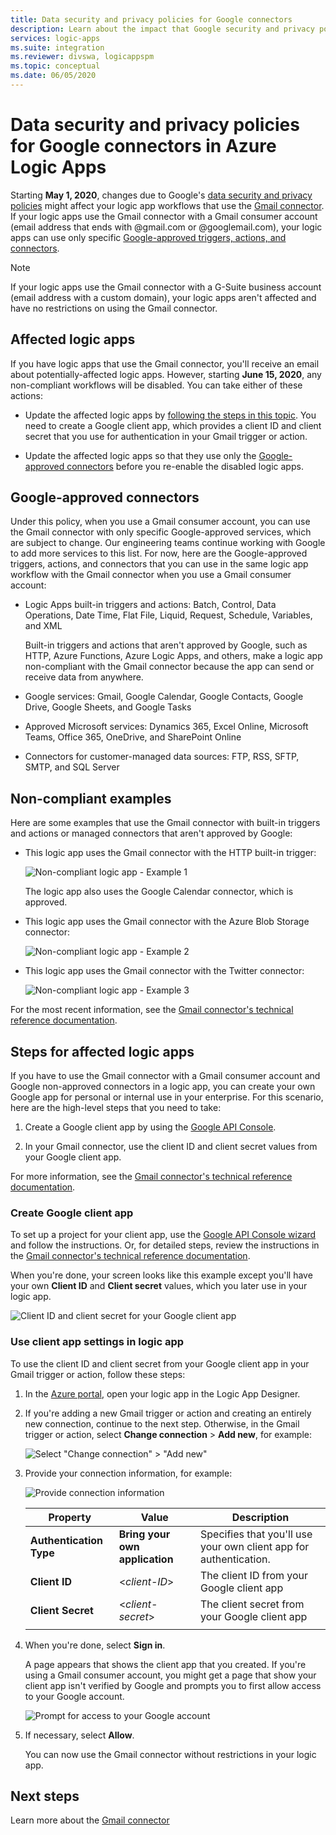 ```yaml
---
title: Data security and privacy policies for Google connectors
description: Learn about the impact that Google security and privacy policies have on Google connectors, such as Gmail, in Azure Logic Apps
services: logic-apps
ms.suite: integration
ms.reviewer: divswa, logicappspm
ms.topic: conceptual
ms.date: 06/05/2020
---
```


# Data security and privacy policies for Google connectors in Azure Logic Apps

Starting **May 1, 2020**, changes due to Google's [data security and privacy policies](https://www.blog.google/technology/safety-security/project-strobe/) might affect your logic app workflows that use the [Gmail connector](https://docs.microsoft.com/connectors/gmail/). If your logic apps use the Gmail connector with a Gmail consumer account (email address that ends with @gmail.com or @googlemail.com), your logic apps can use only specific [Google-approved triggers, actions, and connectors](#approved-connectors).

> [!NOTE]
> If your logic apps use the Gmail connector with a G-Suite business account (email address with a custom domain), your logic apps aren't affected and have no restrictions on using the Gmail connector.

## Affected logic apps

If you have logic apps that use the Gmail connector, you'll receive an email about potentially-affected logic apps. However, starting **June 15, 2020**, any non-compliant workflows will be disabled. You can take either of these actions:

* Update the affected logic apps by [following the steps in this topic](#update-affected-workflows). You need to create a Google client app, which provides a client ID and client secret that you use for authentication in your Gmail trigger or action.

* Update the affected logic apps so that they use only the [Google-approved connectors](#approved-connectors) before you re-enable the disabled logic apps.

<a name="approved-connectors"></a>

## Google-approved connectors

Under this policy, when you use a Gmail consumer account, you can use the Gmail connector with only specific Google-approved services, which are subject to change. Our engineering teams continue working with Google to add more services to this list. For now, here are the Google-approved triggers, actions, and connectors that you can use in the same logic app workflow with the Gmail connector when you use a Gmail consumer account:

* Logic Apps built-in triggers and actions: Batch, Control, Data Operations, Date Time, Flat File, Liquid, Request, Schedule, Variables, and XML

  Built-in triggers and actions that aren't approved by Google, such as HTTP, Azure Functions, Azure Logic Apps, and others, make a logic app non-compliant with the Gmail connector because the app can send or receive data from anywhere.

* Google services: Gmail, Google Calendar, Google Contacts, Google Drive, Google Sheets, and Google Tasks

* Approved Microsoft services: Dynamics 365, Excel Online, Microsoft Teams, Office 365, OneDrive, and SharePoint Online

* Connectors for customer-managed data sources: FTP, RSS, SFTP, SMTP, and SQL Server

## Non-compliant examples

Here are some examples that use the Gmail connector with built-in triggers and actions or managed connectors that aren't approved by Google:

* This logic app uses the Gmail connector with the HTTP built-in trigger:

  ![Non-compliant logic app - Example 1](./media/connectors-google-data-security-privacy-policy/not-compliant-logic-app-1.png)
  
  The logic app also uses the Google Calendar connector, which is approved.

* This logic app uses the Gmail connector with the Azure Blob Storage connector:

  ![Non-compliant logic app - Example 2](./media/connectors-google-data-security-privacy-policy/not-compliant-logic-app-2.png)

* This logic app uses the Gmail connector with the Twitter connector:

  ![Non-compliant logic app - Example 3](./media/connectors-google-data-security-privacy-policy/not-compliant-logic-app-3.png)

For the most recent information, see the [Gmail connector's technical reference documentation](https://docs.microsoft.com/connectors/gmail/).

<a name="update-affected-workflows"></a>

## Steps for affected logic apps

If you have to use the Gmail connector with a Gmail consumer account and Google non-approved connectors in a logic app, you can create your own Google app for personal or internal use in your enterprise. For this scenario, here are the high-level steps that you need to take:

1. Create a Google client app by using the [Google API Console](https://console.developers.google.com).

1. In your Gmail connector, use the client ID and client secret values from your Google client app.

For more information, see the [Gmail connector's technical reference documentation](https://docs.microsoft.com/connectors/gmail/#authentication-and-bring-your-own-application).

### Create Google client app

To set up a project for your client app, use the [Google API Console wizard](https://console.developers.google.com/start/api?id=gmail&credential=client_key) and follow the instructions. Or, for detailed steps, review the instructions in the [Gmail connector's technical reference documentation](https://docs.microsoft.com/connectors/gmail/#authentication-and-bring-your-own-application).

When you're done, your screen looks like this example except you'll have your own **Client ID** and **Client secret** values, which you later use in your logic app.

![Client ID and client secret for your Google client app](./media/connectors-google-data-security-privacy-policy/google-api-console.png)

### Use client app settings in logic app

To use the client ID and client secret from your Google client app in your Gmail trigger or action, follow these steps:

1. In the [Azure portal](https://portal.azure.com), open your logic app in the Logic App Designer.

1. If you're adding a new Gmail trigger or action and creating an entirely new connection, continue to the next step. Otherwise, in the Gmail trigger or action, select **Change connection** > **Add new**, for example:

   ![Select "Change connection" > "Add new"](./media/connectors-google-data-security-privacy-policy/change-gmail-connection.png)

1. Provide your connection information, for example:

   ![Provide connection information](./media/connectors-google-data-security-privacy-policy/authentication-type-bring-your-own.png)

   | Property | Value | Description |
   |----------|-------|-------------|
   | **Authentication Type** | **Bring your own application** | Specifies that you'll use your own client app for authentication. |
   | **Client ID** | <*client-ID*> | The client ID from your Google client app |
   | **Client Secret** | <*client-secret*> | The client secret from your Google client app |
   ||||

1. When you're done, select **Sign in**.

   A page appears that shows the client app that you created. If you're using a Gmail consumer account, you might get a page that show your client app isn't verified by Google and prompts you to first allow access to your Google account.

   ![Prompt for access to your Google account](./media/connectors-google-data-security-privacy-policy/allow-access-authorized-domain.png)

1. If necessary, select **Allow**.

   You can now use the Gmail connector without restrictions in your logic app.

## Next steps

Learn more about the [Gmail connector](https://docs.microsoft.com/connectors/gmail/)

